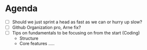 # Agenda

- [ ] Should we just sprint a head as fast as we can or hurry up slow?
- [ ] Github Organization pro, Arne fix?
- [ ] Tips on fundamentals to be focusing on from the start (Coding)
  - Structure
  - Core features
  .....
